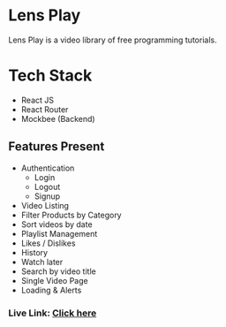 # Lens Play


Lens Play is a video library of free programming tutorials.

# Tech Stack

- React JS
- React Router
- Mockbee (Backend)

## Features Present

- Authentication
  - Login
  - Logout
  - Signup
- Video Listing
- Filter Products by Category
- Sort videos by date
- Playlist Management
- Likes / Dislikes
- History
- Watch later
- Search by video title
- Single Video Page
- Loading & Alerts

### Live Link: [Click here](https://lens-play-git-refactor-devananth.vercel.app/)
